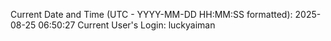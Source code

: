 Current Date and Time (UTC - YYYY-MM-DD HH:MM:SS formatted): 2025-08-25 06:50:27
Current User's Login: luckyaiman
